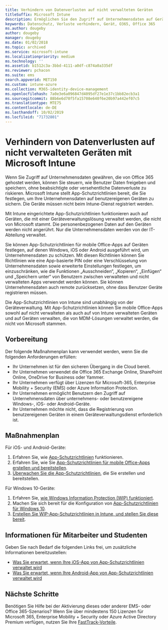 ```yaml
---
title: Verhindern von Datenverlusten auf nicht verwalteten Geräten
titleSuffix: Microsoft Intune
description: Ermöglichen Sie den Zugriff auf Unternehmensdaten auf Geräten, und schützen Sie Daten vor Datenverlusten mithilfe von Microsoft Intune.
keywords: Datenschutz, Verluste verhindern, Gerät, O365, Office 365
ms.author: dougeby
author: dougeby
manager: dougeby
ms.date: 01/02/2018
ms.topic: archived
ms.service: microsoft-intune
ms.localizationpriority: medium
ms.technology: ''
ms.assetid: b1512c3a-3bbd-4111-a0df-c874a0a335df
ms.reviewer: pchacon
ms.suite: ems
search.appverid: MET150
ms.custom: intune-azure
ms.collection: M365-identity-device-management
ms.openlocfilehash: 7a0e3e6a096847d4095df27e1e37c1bb82ecb3a1
ms.sourcegitcommit: 88b6e6d70f5fa15708e640f6e20b97a442ef07c5
ms.translationtype: MTE75
ms.contentlocale: de-DE
ms.lasthandoff: 10/02/2019
ms.locfileid: "71732801"
---
```

# <a name="prevent-data-leaks-on-non-managed-devices-using-microsoft-intune"></a>Verhindern von Datenverlusten auf nicht verwalteten Geräten mit Microsoft Intune

Wenn Sie Zugriff auf Unternehmensdaten gewähren, die von Office 365 gehostet werden, können Sie steuern, wie Benutzer Daten freigeben und speichern, ohne beabsichtigte oder versehentliche Datenverluste zu riskieren. Microsoft Intune stellt App-Schutzrichtlinien bereit, die Sie festlegen, um Ihre Unternehmensdaten auf benutzereigenen Geräten zu sichern. Die Geräte müssen nicht beim Intune-Dienst registriert werden. 

Mit Intune eingerichtete App-Schutzrichtlinien funktionieren auch auf Geräten, die mit einer Geräteverwaltungslösung verwaltet werden, die nicht von Microsoft stammt. Die personenbezogenen Daten auf den Geräten werden nicht angerührt. Nur die Unternehmensdaten werden von der IT-Abteilung verwaltet. 

Sie können App-Schutzrichtlinien für mobile Office-Apps auf Geräten festlegen, auf denen Windows, iOS oder Android ausgeführt wird, um Unternehmensdaten zu schützen. Mit diesen Richtlinien können Sie Richtlinien wie eine App-basierte PIN oder eine Verschlüsselung von Unternehmensdaten sowie erweiterte Einstellungen festlegen, um einzuschränken, wie die Funktionen „Ausschneiden“, „Kopieren“, „Einfügen“ und „Speichern unter“ von Benutzern zwischen verwalteten und nicht verwalteten Apps verwendet werden können. Sie können Unternehmensdaten auch remote zurücksetzen, ohne dass Benutzer Geräte registrieren müssen.

Die App-Schutzrichtlinien von Intune sind unabhängig von der Geräteverwaltung. Mit App-Schutzrichtlinien können Sie mobile Office-Apps sowohl auf nicht verwalteten als auch auf von Intune verwalteten Geräten und auf Geräten verwalten, die von MDM-Lösungen verwaltet werden, die nicht von Microsoft stammen.

## <a name="before-you-begin"></a>Vorbereitung

Der folgende Maßnahmenplan kann verwendet werden, wenn Sie die folgenden Anforderungen erfüllen:

* Ihr Unternehmen ist für den sicheren Übergang in die Cloud bereit.
* Ihr Unternehmen verwendet die Office 365 Exchange Online, SharePoint Online, OneDrive for Business oder Yammer.
* Ihr Unternehmen verfügt über Lizenzen für Microsoft-365, Enterprise Mobility + Security (EMS) oder Azure Information Protection.
* Ihr Unternehmen ermöglicht Benutzern den Zugriff auf Unternehmensdaten über unternehmens- oder benutzereigene Windows-, iOS- oder Android-Geräte.
* Ihr Unternehmen möchte nicht, dass die Registrierung von benutzereigenen Geräten in einem Geräteverwaltungsdienst erforderlich ist.

## <a name="action-plan"></a>Maßnahmenplan

Für iOS- und Android-Geräte:

1. Erfahren Sie, wie [App-Schutzrichtlinien](../apps/app-protection-policy.md) funktionieren.
2. Erfahren Sie, wie Sie [App-Schutzrichtlinien für mobile Office-Apps erstellen und bereitstellen](../apps/app-protection-policies.md).
3. [Überwachen Sie die App-Schutzrichtlinien](../apps/app-protection-policies-monitor.md), die Sie erstellen und bereitstellen.

Für Windows 10-Geräte:

1. Erfahren Sie, [wie Windows Information Protection (WIP) funktioniert](https://docs.microsoft.com/windows/threat-protection/windows-information-protection/protect-enterprise-data-using-wip).
2. Machen Sie sich bereit für die Konfiguration von [App-Schutzrichtlinien für Windows 10](../apps/app-protection-policies-configure-windows-10.md).
3. [Erstellen Sie WIP-App-Schutzrichtlinien in Intune, und stellen Sie diese bereit](../apps/windows-information-protection-policy-create.md).

## <a name="what-to-tell-employees-and-students"></a>Informationen für Mitarbeiter und Studenten

Geben Sie nach Bedarf die folgenden Links frei, um zusätzliche Informationen bereitzustellen:

* [Was Sie erwartet, wenn Ihre iOS-App von App-Schutzrichtlinien verwaltet wird](../fundamentals/end-user-mam-apps-ios.md)
* [Was Sie erwartet, wenn Ihre Android-App von App-Schutzrichtlinien verwaltet wird](../fundamentals/end-user-mam-apps-android.md)

## <a name="next-steps"></a>Nächste Schritte

Benötigen Sie Hilfe bei der Aktivierung dieses oder anderer EMS- oder Office 365-Szenarios? Wenn Sie über mindestens 150 Lizenzen für Microsoft 365, Enterprise Mobility + Security oder Azure Active Directory Premium verfügen, nutzen Sie Ihre [FastTrack-Vorteile](https://docs.microsoft.com/enterprise-mobility-security/solutions/enterprise-mobility-fasttrack-program).
